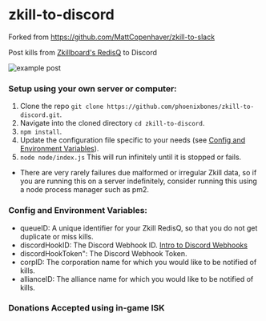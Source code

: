 # zkill-to-discord
Forked from https://github.com/MattCopenhaver/zkill-to-slack

Post kills from [Zkillboard's RedisQ](https://github.com/zKillboard/RedisQ) to Discord

![example post](https://github.com/phoenixbones/zkill-to-discord/blob/master/zkill-to-discord.PNG)

### Setup using your own server or computer:

1. Clone the repo `git clone https://github.com/phoenixbones/zkill-to-discord.git`.
2. Navigate into the cloned directory `cd zkill-to-discord`.
3. `npm install`.
4. Update the configuration file specific to your needs (see [Config and Environment Variables](#config-and-environment-variables)).
5. `node node/index.js` This will run infinitely until it is stopped or fails.  
  * There are very rarely failures due malformed or irregular Zkill data, so if you are running this on a server indefinitely, consider running this using a node process manager such as pm2.

### Config and Environment Variables:
* queueID: A unique identifier for your Zkill RedisQ, so that you do not get duplicate or miss kills.
* discordHookID: The Discord Webhook ID. [Intro to Discord Webhooks](https://support.discordapp.com/hc/en-us/articles/228383668)
* discordHookToken": The Discord Webhook Token.
* corpID: The corporation name for which you would like to be notified of kills.
* allianceID: The alliance name for which you would like to be notified of kills.

### Donations Accepted using in-game ISK
